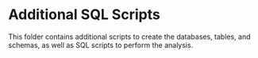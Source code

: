 # Additional SQL Scripts

This folder contains additional scripts to create the databases, tables, and schemas, as well as SQL scripts to perform the analysis.
